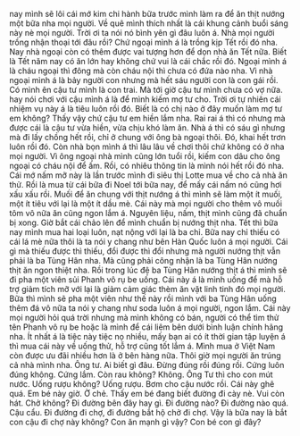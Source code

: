 nay mình sẽ lôi cái mớ kim chi hành bữa trước mình làm ra để ăn thịt nướng một bữa nha mọi người. Về quê mình thích nhất là cái khung cảnh buổi sáng này nè mọi người. Trời ơi ta nói nó bình yên gì đâu luôn á. Nhà mọi người trồng nhận thoại tới đâu rồi? Chứ ngoại mình á là trồng kịp Tết rồi đó nha. Nay nhà ngoại còn có thêm được vai tượng hơn để dọn nhà ăn Tết nữa. Biết là Tết năm nay có ăn lớn hay không chứ vui là cái chắc rồi đó. Ngoại mình á là cháu ngoại thì đông mà còn cháu nội thì chưa có đứa nào nha. Vì nhà ngoại mình á là bảy người con nhưng mà hết sáu người con là con gái rồi. Có mình ên cậu tư mình là con trai. Mà tới giờ cậu tư mình chưa có vợ nữa. hay nói chơi với cậu mình á là để mình kiếm mợ tư cho. Trời ơi tự nhiên cái nhiệm vụ này á là tiêu luôn rồi đó. Biết là có chị nào ở đây muốn làm mợ tư em không? Thấy vậy chứ cậu tư em hiền lắm nha. Rai rai á thì có nhưng mà được cái là cậu tư vừa hiền, vừa chịu khó làm ăn. Nhà á thì có sáu gì nhưng mà đi lấy chồng hết rồi, chỉ ở chung với ông bà ngoại thôi. Đó, khai hết trơn luôn rồi đó. Còn nhà bọn mình á thì lâu lâu về chơi thôi chứ không có ở nha mọi người. Vì ông ngoại nhà mình cũng lớn tuổi rồi, kiếm con dâu cho ông ngoại có cháu nội để ấm. Rồi, có nhiêu thông tin là mình nói hết rồi đó nha. Cái mớ nấm mỡ này là lần trước mình đi siêu thị Lotte mua về cho cả nhà ăn thử. Rồi là mua từ cái bữa đi Noel tới bữa nay, để mấy cái nấm nó cũng hơi xấu xấu rồi. Muối để ăn chung với thịt nướng á thì mình sẽ làm một ít muối, một ít tiêu với lại là một ít dầu mè. Cái này mà mọi người cho thêm vô muối tôm vô nữa ăn cũng ngon lắm á. Nguyên liệu, nấm, thịt mình cũng đã chuẩn bị xong. Giờ bắt cái chảo lên để mình chuẩn bị nướng thịt nha. Tết thì bữa nay mình mua hai loại luôn, nạt nộng với lại là ba chỉ. Bữa nay chỉ thiếu có cái lá mè nữa thôi là ta nói y chang như bên Hàn Quốc luôn á mọi người. Cái gì mà thiếu được thì thiếu, đổi được thì đổi nhưng mà người nướng thịt vẫn phải là ba Tùng Hân nha. Mà cũng phải công nhận là ba Tùng Hân nướng thịt ăn ngon thiệt nha. Rồi trong lúc đệ ba Tùng Hân nướng thịt á thì mình sẽ đi pha một viên sủi Phanh vô rụ be uống. Cái này á là mình uống để mà hỗ trợ giảm tích mỡ với lại là giảm cảm giác thèm ăn vặt linh tinh đó mọi người. Bữa thì mình sẽ pha một viên như thế này rồi mình với ba Tùng Hân uống thêm đá vô nữa ta nói y chang như soda luôn á mọi người, ngon lắm. Cái này mọi người hỏi quá trời nhưng mà mình không có bán, người có thể tìm thử tên Phanh vô rụ be hoặc là mình để cái liêm bên dưới bình luận chính hãng nha. Ít nhất á là tiệc này tiệc nọ nhiều, mấy bạn ai có ít thời gian tập luyện á thì mua cái này về uống thử, hỗ trợ cũng tốt lắm á. Mình mua ở Việt Nam còn được ưu đãi nhiều hơn là ở bên hàng nữa. Thôi giờ mọi người ăn trúng cả nhà mình nha. Ông tư. Ai biết gì đâu. Đừng đúng rồi đúng rồi. Cứng luôn đúng không. Cứng lắm. Còn rau không? Không. Ông Tư thì cho con mút nước. Uống rượu không? Uống rượu. Bơm cho cậu nước rồi. Cái này ghê quá. Em bé này giờ. Ờ chẻ. Thấy em bé đang biết đường đi cày nè. Vui còn hát. Chở không? Đi đường bên đây hay gì. Đi đường nào? Đi đường nào quá. Cậu cẩu. Đi đường đi chợ, đi đường bắt hộ chở đi chợ. Vậy là bữa nay là bắt con cậu đi chợ này không? Con ăn mạnh gì vậy? Con bé con gì đây?